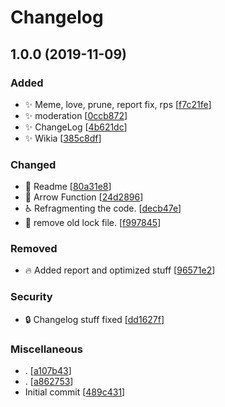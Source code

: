 # Changelog

<a name="1.0.0"></a>
## 1.0.0 (2019-11-09)

### Added

- ✨ Meme, love, prune, report fix, rps [[f7c21fe](https://github.com/EvilSpark/EvilBot/commit/f7c21fec46c1c1f159d761acf575b48d9384df26)]
- ✨ moderation [[0ccb872](https://github.com/EvilSpark/EvilBot/commit/0ccb87242402cadd72b5ade2914c0c245acc3748)]
- ✨ ChangeLog [[4b621dc](https://github.com/EvilSpark/EvilBot/commit/4b621dc26e6b2e34622a70d9a9ecaa64e183b949)]
- ✨ Wikia [[385c8df](https://github.com/EvilSpark/EvilBot/commit/385c8df15175ccbd6923471dfc530b1525aa2120)]

### Changed

- 🎨 Readme [[80a31e8](https://github.com/EvilSpark/EvilBot/commit/80a31e89d17b4343c1f971e49eab0d5a883610af)]
- 🎨 Arrow Function [[24d2896](https://github.com/EvilSpark/EvilBot/commit/24d2896a65856f816b9cf63ecd064fc517a50280)]
- ♿ Refragmenting the code. [[decb47e](https://github.com/EvilSpark/EvilBot/commit/decb47e436e842e73ab65dcfa0d2a4e15a31e005)]
- 🎨 remove old lock file. [[f997845](https://github.com/EvilSpark/EvilBot/commit/f9978458f4146829d6b967eab3d72fa95540a2b0)]

### Removed

- 🔥 Added report and optimized stuff [[96571e2](https://github.com/EvilSpark/EvilBot/commit/96571e268b7e5cb938092f345af9baf5159c7ebb)]

### Security

- 🔒 Changelog stuff fixed [[dd1627f](https://github.com/EvilSpark/EvilBot/commit/dd1627f52a57a743438bfc9bc7d16be6197ec0dd)]

### Miscellaneous

-  . [[a107b43](https://github.com/EvilSpark/EvilBot/commit/a107b4358edaa706ad2b45d809a1c3e898ed5071)]
-  . [[a862753](https://github.com/EvilSpark/EvilBot/commit/a862753c3dd101e43e890b1fe13b13bfd7f960c0)]
-  Initial commit [[489c431](https://github.com/EvilSpark/EvilBot/commit/489c431490a7689b4898bb66112ab6252904158a)]


